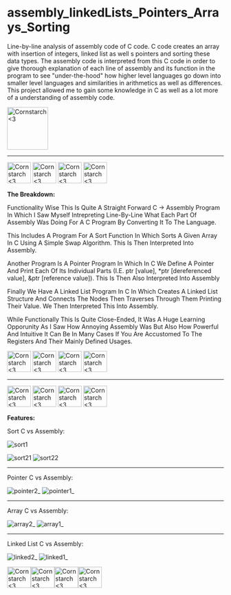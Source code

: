 # assembly_linkedLists_Pointers_Arrays_Sorting
  Line-by-line analysis of assembly code of C code. C code creates an array with insertion of integers, linked list as well s pointers and sorting these data types. The assembly code is interpreted from this C code in order to give thorough explanation of each line of assembly and its function in the program to see "under-the-hood" how higher level languages go down into smaller level languages and similarities in arithmetics as well as differences. 
  This project allowed me to gain some knowledge in C as well as a lot more of a understanding of assembly code.

<img src="https://github.com/Kingerthanu/assembly_linkedLists_Pointers_Arrays_Sorting/assets/76754592/10a2cb02-a862-434b-8caf-058709faba10" alt="Cornstarch <3" width="95" height="99">

----------------------------------------------
<img src="https://github.com/Kingerthanu/assembly_linkedLists_Pointers_Arrays_Sorting/assets/76754592/6648f150-fd07-4301-ae96-763ef897834a" alt="Cornstarch <3" width="55" height="49"> <img src="https://github.com/Kingerthanu/assembly_linkedLists_Pointers_Arrays_Sorting/assets/76754592/6648f150-fd07-4301-ae96-763ef897834a" alt="Cornstarch <3" width="55" height="49"> <img src="https://github.com/Kingerthanu/assembly_linkedLists_Pointers_Arrays_Sorting/assets/76754592/6648f150-fd07-4301-ae96-763ef897834a" alt="Cornstarch <3" width="55" height="49"> <img src="https://github.com/Kingerthanu/assembly_linkedLists_Pointers_Arrays_Sorting/assets/76754592/6648f150-fd07-4301-ae96-763ef897834a" alt="Cornstarch <3" width="55" height="49">

**The Breakdown:**

  Functionality Wise This Is Quite A Straight Forward C -> Assembly Program In Which I Saw Myself Intrepreting Line-By-Line What Each Part Of Assembly Was Doing For A C Program By Converting It To The Language.

  This Includes A Program For A Sort Function In Which Sorts A Given Array In C Using A Simple Swap Algorithm. This Is Then Interpreted Into Assembly.

  Another Program Is A Pointer Program In Which In C We Define A Pointer And Print Each Of Its Individual Parts (I.E. ptr [value],  *ptr [dereferenced value], &ptr [reference value]). This Is Then Also Interpreted Into Assembly

  Finally We Have A Linked List Program In C In Which Creates A Linked List Structure And Connects The Nodes Then Traverses Through Them Printing Their Value. We Then Interpreted This Into Assembly.

  While Functionally This Is Quite Close-Ended, It Was A Huge Learning Opporunity As I Saw How Annoying Assembly Was But Also How Powerful And Intuitive It Can Be In Many Cases If You Are Accustomed To The Registers And Their Mainly Defined Usages.

<img src="https://github.com/Kingerthanu/assembly_linkedLists_Pointers_Arrays_Sorting/assets/76754592/4abe8958-f400-49c8-ac5b-616e19bf1408" alt="Cornstarch <3" width="55" height="49"> <img src="https://github.com/Kingerthanu/assembly_linkedLists_Pointers_Arrays_Sorting/assets/76754592/4abe8958-f400-49c8-ac5b-616e19bf1408" alt="Cornstarch <3" width="55" height="49"> <img src="https://github.com/Kingerthanu/assembly_linkedLists_Pointers_Arrays_Sorting/assets/76754592/4abe8958-f400-49c8-ac5b-616e19bf1408" alt="Cornstarch <3" width="55" height="49"> <img src="https://github.com/Kingerthanu/assembly_linkedLists_Pointers_Arrays_Sorting/assets/76754592/4abe8958-f400-49c8-ac5b-616e19bf1408" alt="Cornstarch <3" width="55" height="49">

----------------------------------------------

<img src="https://github.com/Kingerthanu/assembly_linkedLists_Pointers_Arrays_Sorting/assets/76754592/481dd21b-7aab-4856-84aa-8ea64299b5b1" alt="Cornstarch <3" width="55" height="49"> <img src="https://github.com/Kingerthanu/assembly_linkedLists_Pointers_Arrays_Sorting/assets/76754592/481dd21b-7aab-4856-84aa-8ea64299b5b1" alt="Cornstarch <3" width="55" height="49"> <img src="https://github.com/Kingerthanu/assembly_linkedLists_Pointers_Arrays_Sorting/assets/76754592/481dd21b-7aab-4856-84aa-8ea64299b5b1" alt="Cornstarch <3" width="55" height="49"> <img src="https://github.com/Kingerthanu/assembly_linkedLists_Pointers_Arrays_Sorting/assets/76754592/481dd21b-7aab-4856-84aa-8ea64299b5b1" alt="Cornstarch <3" width="55" height="49">




**Features:**

Sort C vs Assembly:

![sort1](https://github.com/Kingerthanu/assembly_linkedLists_Pointers_Arrays_Sorting/assets/76754592/3634c2a0-0ec5-41b8-b0cd-2437bf853485)

![sort21](https://github.com/Kingerthanu/assembly_linkedLists_Pointers_Arrays_Sorting/assets/76754592/a9b17a1c-50b8-48c9-a8b7-b0ff179fa1c3)
![sort22](https://github.com/Kingerthanu/assembly_linkedLists_Pointers_Arrays_Sorting/assets/76754592/836ee316-d384-4f6f-ac1b-01ca01528aa3)


----------------------------------------

Pointer C vs Assembly:

![pointer2_](https://github.com/Kingerthanu/assembly_linkedLists_Pointers_Arrays_Sorting/assets/76754592/c5c00be7-8b5d-4bcd-8478-a8bab0a2e73d)
![pointer1_](https://github.com/Kingerthanu/assembly_linkedLists_Pointers_Arrays_Sorting/assets/76754592/be992fc1-50f3-48c1-a7d6-86697bf985c3)

----------------------------------------

Array C vs Assembly:


![array2_](https://github.com/Kingerthanu/assembly_linkedLists_Pointers_Arrays_Sorting/assets/76754592/1374f6a1-8ad5-42c9-b58f-dbcbc1bcae73)
![array1_](https://github.com/Kingerthanu/assembly_linkedLists_Pointers_Arrays_Sorting/assets/76754592/1fbdea1e-78e0-4741-ae4e-d5300a95b020)

----------------------------------------

Linked List C vs Assembly:

![linked2_](https://github.com/Kingerthanu/assembly_linkedLists_Pointers_Arrays_Sorting/assets/76754592/eb57e3d2-aef8-4bdd-b0e6-4176c3bad520)
![linked1_](https://github.com/Kingerthanu/assembly_linkedLists_Pointers_Arrays_Sorting/assets/76754592/e3ecc8d2-8699-4962-bf05-c956225aac24)


<img src="https://github.com/Kingerthanu/assembly_linkedLists_Pointers_Arrays_Sorting/assets/76754592/75b4e262-7519-4e44-bed9-2605ce31c439" alt="Cornstarch <3" width="55" height="49"><img src="https://github.com/Kingerthanu/assembly_linkedLists_Pointers_Arrays_Sorting/assets/76754592/75b4e262-7519-4e44-bed9-2605ce31c439" alt="Cornstarch <3" width="55" height="49"><img src="https://github.com/Kingerthanu/assembly_linkedLists_Pointers_Arrays_Sorting/assets/76754592/75b4e262-7519-4e44-bed9-2605ce31c439" alt="Cornstarch <3" width="55" height="49"><img src="https://github.com/Kingerthanu/assembly_linkedLists_Pointers_Arrays_Sorting/assets/76754592/75b4e262-7519-4e44-bed9-2605ce31c439" alt="Cornstarch <3" width="55" height="49">

